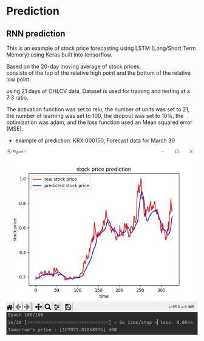 # Prediction

## RNN prediction

This is an example of stock price forecasting using LSTM (Long/Short Term Memory) using Keras built into tensorflow.


Based on the 20-day moving average of stock prices,  
consists of the top of the relative high point and the bottom of the relative low point.

using 21 days of OHLCV data, Dataset is used for training and testing at a 7:3 ratio.

The activation function was set to relu, the number of units was set to 21, the number of learning was set to 100, the dropout was set to 10%, the optimization was adam, and the loss function used an Mean squared error (MSE).

- example of prediction: KRX:000150, Forecast data for March 30

![img.png](img.png)
![img_1.png](img_1.png)
